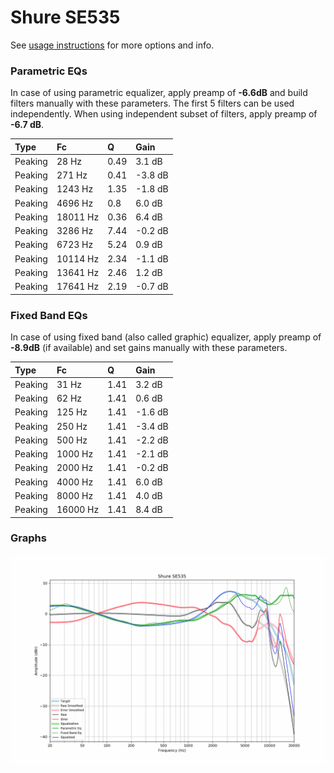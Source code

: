 # Shure SE535
See [usage instructions](https://github.com/jaakkopasanen/AutoEq#usage) for more options and info.

### Parametric EQs
In case of using parametric equalizer, apply preamp of **-6.6dB** and build filters manually
with these parameters. The first 5 filters can be used independently.
When using independent subset of filters, apply preamp of **-6.7 dB**.

| Type    | Fc       |    Q | Gain    |
|:--------|:---------|:-----|:--------|
| Peaking | 28 Hz    | 0.49 | 3.1 dB  |
| Peaking | 271 Hz   | 0.41 | -3.8 dB |
| Peaking | 1243 Hz  | 1.35 | -1.8 dB |
| Peaking | 4696 Hz  | 0.8  | 6.0 dB  |
| Peaking | 18011 Hz | 0.36 | 6.4 dB  |
| Peaking | 3286 Hz  | 7.44 | -0.2 dB |
| Peaking | 6723 Hz  | 5.24 | 0.9 dB  |
| Peaking | 10114 Hz | 2.34 | -1.1 dB |
| Peaking | 13641 Hz | 2.46 | 1.2 dB  |
| Peaking | 17641 Hz | 2.19 | -0.7 dB |

### Fixed Band EQs
In case of using fixed band (also called graphic) equalizer, apply preamp of **-8.9dB**
(if available) and set gains manually with these parameters.

| Type    | Fc       |    Q | Gain    |
|:--------|:---------|:-----|:--------|
| Peaking | 31 Hz    | 1.41 | 3.2 dB  |
| Peaking | 62 Hz    | 1.41 | 0.6 dB  |
| Peaking | 125 Hz   | 1.41 | -1.6 dB |
| Peaking | 250 Hz   | 1.41 | -3.4 dB |
| Peaking | 500 Hz   | 1.41 | -2.2 dB |
| Peaking | 1000 Hz  | 1.41 | -2.1 dB |
| Peaking | 2000 Hz  | 1.41 | -0.2 dB |
| Peaking | 4000 Hz  | 1.41 | 6.0 dB  |
| Peaking | 8000 Hz  | 1.41 | 4.0 dB  |
| Peaking | 16000 Hz | 1.41 | 8.4 dB  |

### Graphs
![](./Shure%20SE535.png)